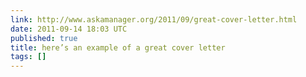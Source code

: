 ```yaml
---
link: http://www.askamanager.org/2011/09/great-cover-letter.html
date: 2011-09-14 18:03 UTC
published: true
title: here’s an example of a great cover letter
tags: []
---
```



